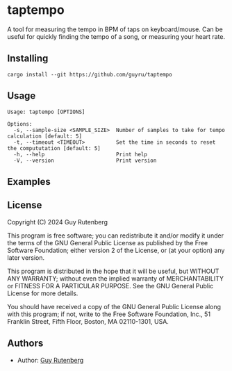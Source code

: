 # taptempo

A tool for measuring the tempo in BPM of taps on keyboard/mouse. Can be useful
for quickly finding the tempo of a song, or measuring your heart rate.

## Installing

```
cargo install --git https://github.com/guyru/taptempo
```

## Usage

```
Usage: taptempo [OPTIONS]

Options:
  -s, --sample-size <SAMPLE_SIZE>  Number of samples to take for tempo calculation [default: 5]
  -t, --timeout <TIMEOUT>          Set the time in seconds to reset the compututation [default: 5]
  -h, --help                       Print help
  -V, --version                    Print version
```

## Examples

## License

Copyright (C) 2024  Guy Rutenberg

This program is free software; you can redistribute it and/or
modify it under the terms of the GNU General Public License
as published by the Free Software Foundation; either version 2
of the License, or (at your option) any later version.

This program is distributed in the hope that it will be useful,
but WITHOUT ANY WARRANTY; without even the implied warranty of
MERCHANTABILITY or FITNESS FOR A PARTICULAR PURPOSE.  See the
GNU General Public License for more details.

You should have received a copy of the GNU General Public License
along with this program; if not, write to the Free Software
Foundation, Inc., 51 Franklin Street, Fifth Floor, Boston, MA  02110-1301, USA.

## Authors
- Author: [Guy Rutenberg](https://www.guyrutenberg.com)
